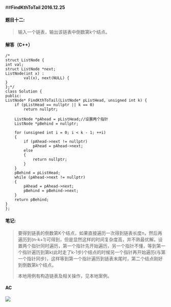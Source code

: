 ##**FindKthToTail 2016.12.25**

#### 题目十二: ####

> 输入一个链表，输出该链表中倒数第k个结点。

#### 解答（C++）

    /*
    struct ListNode {
	int val;
	struct ListNode *next;
	ListNode(int x) :
			val(x), next(NULL) {
	}
    };*/
    class Solution {
    public:
    ListNode* FindKthToTail(ListNode* pListHead, unsigned int k) {
        if (pListHead == nullptr || k == 0)
			return nullptr;

		ListNode *pAhead = pListHead;//设置两个指针
		ListNode *pBehind = nullptr;

		for (unsigned int i = 0; i < k - 1; ++i)
		{
			if (pAhead->next != nullptr)
				pAhead = pAhead->next;
			else
			{
				return nullptr;
			}
		}
		pBehind = pListHead;
		while (pAhead->next != nullptr)
		{
			pAhead = pAhead->next;
			pBehind = pBehind->next;
		}
		return pBehind;   
    }
    };



#### 笔记: ####
>要得到链表的倒数第K个结点，如果直接遍历一次得到链表长度n，然后再遍历到(n-k+1)可得到，但是显然这样的时间复杂度高，并不熟最优解。设置两个指针同时遍历，第一个指针先开始遍历，另一个指针不懂，等到第一个指针遍历到第k(此时走了k-1步)个结点的时候另一个指针再开始遍历(与第一个指针同步)，这样等到第一个指针遍历到链表末尾时，第二个结点刚好到倒数第k个结点。
>
>本地用例有构造链表及相关操作，见本地案例。

#### AC ####
![](http://i.imgur.com/muUTW2r.png)
